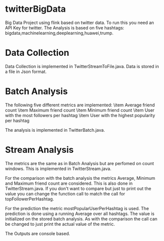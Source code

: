 # twitterBigData
Big Data Project using flink based on twitter data.
To run this you need an API Key for twitter. The Analysis is based on five hashtags: bigdata,machinelearning,deeplearning,huawei,trump.

# Data Collection
Data Collection is implemented in TwitterStreamToFile.java.
Data is stored in a file in Json format.

# Batch Analysis
The following five different metrics are implemented:
\item Average friend count
\item Maximum friend count
\item Minimum friend count
\item User with the most followers per hashtag
\item User with the highest popularity per hashtag

The analysis is implemented in TwitterBatch.java.

# Stream Analysis

The metrics are the same as in Batch Analysis but are perfomed on count windows.
This is implemented in TwitterStream.java.

For the comparison with the batch analysis the metrics Average, Minimum and Maximum friend count are considered.
This is also done in TwitterStream.java. 
If you don't want to compare but just to print out the value 
you can change the function call to match the call for topFollowerPerHashtag.

For the prediction the metric mostPopularUserPerHashtag is used. The prediction is done using
a running Average over all hashtags. The value is initialized on the stored batch analysis.
As with the comparison the call can be changed to just print the actual value of the metric.

The Outputs are console based.
